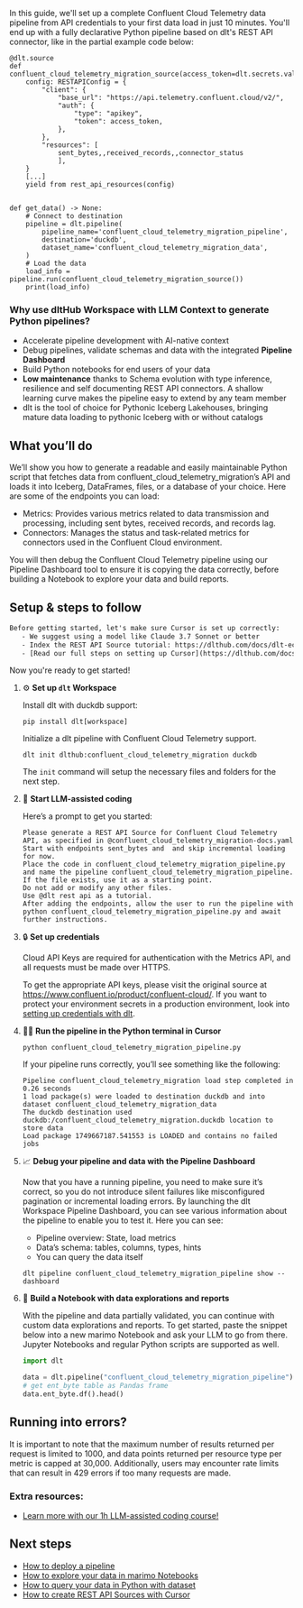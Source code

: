 In this guide, we'll set up a complete Confluent Cloud Telemetry data pipeline from API credentials to your first data load in just 10 minutes. You'll end up with a fully declarative Python pipeline based on dlt's REST API connector, like in the partial example code below:

```python-outcome
@dlt.source
def confluent_cloud_telemetry_migration_source(access_token=dlt.secrets.value):
    config: RESTAPIConfig = {
        "client": {
            "base_url": "https://api.telemetry.confluent.cloud/v2/",
            "auth": {
                "type": "apikey",
                "token": access_token,
            },
        },
        "resources": [
            sent_bytes,,received_records,,connector_status
            ],
    }
    [...]
    yield from rest_api_resources(config)


def get_data() -> None:
    # Connect to destination
    pipeline = dlt.pipeline(
        pipeline_name='confluent_cloud_telemetry_migration_pipeline',
        destination='duckdb',
        dataset_name='confluent_cloud_telemetry_migration_data', 
    )
    # Load the data
    load_info = pipeline.run(confluent_cloud_telemetry_migration_source())
    print(load_info) 
```

### Why use dltHub Workspace with LLM Context to generate Python pipelines?

- Accelerate pipeline development with AI-native context
- Debug pipelines, validate schemas and data with the integrated **Pipeline Dashboard**
- Build Python notebooks for end users of your data
- **Low maintenance** thanks to Schema evolution with type inference, resilience and self documenting REST API connectors. A shallow learning curve makes the pipeline easy to extend by any team member
- dlt is the tool of choice for Pythonic Iceberg Lakehouses, bringing mature data loading to pythonic Iceberg with or without catalogs

## What you’ll do

We’ll show you how to generate a readable and easily maintainable Python script that fetches data from confluent_cloud_telemetry_migration’s API and loads it into Iceberg, DataFrames, files, or a database of your choice. Here are some of the endpoints you can load:

- Metrics: Provides various metrics related to data transmission and processing, including sent bytes, received records, and records lag.
- Connectors: Manages the status and task-related metrics for connectors used in the Confluent Cloud environment.

You will then debug the Confluent Cloud Telemetry pipeline using our Pipeline Dashboard tool to ensure it is copying the data correctly, before building a Notebook to explore your data and build reports.

## Setup & steps to follow

```default
Before getting started, let's make sure Cursor is set up correctly:
   - We suggest using a model like Claude 3.7 Sonnet or better
   - Index the REST API Source tutorial: https://dlthub.com/docs/dlt-ecosystem/verified-sources/rest_api/ and add it to context as **@dlt rest api**
   - [Read our full steps on setting up Cursor](https://dlthub.com/docs/dlt-ecosystem/llm-tooling/cursor-restapi#23-configuring-cursor-with-documentation)
```

Now you're ready to get started!

1. ⚙️ **Set up `dlt` Workspace**
    
    Install dlt with duckdb support:
    ```shell
    pip install dlt[workspace]
    ```

    Initialize a dlt pipeline with Confluent Cloud Telemetry support.
    ```shell
    dlt init dlthub:confluent_cloud_telemetry_migration duckdb
    ```

    The `init` command will setup the necessary files and folders for the next step.
    
2. 🤠 **Start LLM-assisted coding**
    
    Here’s a prompt to get you started:
    
    ```prompt
    Please generate a REST API Source for Confluent Cloud Telemetry API, as specified in @confluent_cloud_telemetry_migration-docs.yaml 
    Start with endpoints sent_bytes and  and skip incremental loading for now. 
    Place the code in confluent_cloud_telemetry_migration_pipeline.py and name the pipeline confluent_cloud_telemetry_migration_pipeline. 
    If the file exists, use it as a starting point. 
    Do not add or modify any other files. 
    Use @dlt rest api as a tutorial. 
    After adding the endpoints, allow the user to run the pipeline with python confluent_cloud_telemetry_migration_pipeline.py and await further instructions.
    ```

    
3. 🔒 **Set up credentials** 
    
    Cloud API Keys are required for authentication with the Metrics API, and all requests must be made over HTTPS.
    
    To get the appropriate API keys, please visit the original source at https://www.confluent.io/product/confluent-cloud/.
    If you want to protect your environment secrets in a production environment, look into [setting up credentials with dlt](https://dlthub.com/docs/walkthroughs/add_credentials).
    
4. 🏃‍♀️ **Run the pipeline in the Python terminal in Cursor**
    
    ```shell
    python confluent_cloud_telemetry_migration_pipeline.py
    ```
    
    If your pipeline runs correctly, you’ll see something like the following:
    
    ```shell
    Pipeline confluent_cloud_telemetry_migration load step completed in 0.26 seconds
    1 load package(s) were loaded to destination duckdb and into dataset confluent_cloud_telemetry_migration_data
    The duckdb destination used duckdb:/confluent_cloud_telemetry_migration.duckdb location to store data
    Load package 1749667187.541553 is LOADED and contains no failed jobs
    ```
    
5. 📈 **Debug your pipeline and data with the Pipeline Dashboard**

    Now that you have a running pipeline, you need to make sure it’s correct, so you do not introduce silent failures like misconfigured pagination or incremental loading errors. By launching the dlt Workspace Pipeline Dashboard, you can see various information about the pipeline to enable you to test it. Here you can see:
    - Pipeline overview: State, load metrics
    - Data’s schema: tables, columns, types, hints
    - You can query the data itself
    
    ```shell
    dlt pipeline confluent_cloud_telemetry_migration_pipeline show --dashboard
    ```
    
6. 🐍 **Build a Notebook with data explorations and reports**

    With the pipeline and data partially validated, you can continue with custom data explorations and reports. To get started, paste the snippet below into a new marimo Notebook and ask your LLM to go from there. Jupyter Notebooks and regular Python scripts are supported as well.

    
    ```python
    import dlt

   data = dlt.pipeline("confluent_cloud_telemetry_migration_pipeline").dataset()
   # get ent_byte table as Pandas frame
   data.ent_byte.df().head()
    ```

## Running into errors?

It is important to note that the maximum number of results returned per request is limited to 1000, and data points returned per resource type per metric is capped at 30,000. Additionally, users may encounter rate limits that can result in 429 errors if too many requests are made.

### Extra resources:

- [Learn more with our 1h LLM-assisted coding course!](https://www.youtube.com/watch?v=GGid70rnJuM)

## Next steps

- [How to deploy a pipeline](https://dlthub.com/docs/walkthroughs/deploy-a-pipeline)
- [How to explore your data in marimo Notebooks](https://dlthub.com/docs/general-usage/dataset-access/marimo)
- [How to query your data in Python with dataset](https://dlthub.com/docs/general-usage/dataset-access/dataset)
- [How to create REST API Sources with Cursor](https://dlthub.com/docs/dlt-ecosystem/llm-tooling/cursor-restapi)